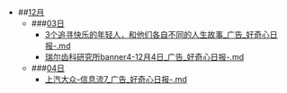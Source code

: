 - ##[12月](./12)
    - ###[03日](./03)
        - [3个追寻快乐的年轻人，和他们各自不同的人生故事_广告_好奇心日报-.md](./03/3个追寻快乐的年轻人，和他们各自不同的人生故事_广告_好奇心日报-.md)
        - [瑞尔齿科研究所banner4-12月4日_广告_好奇心日报-.md](./03/瑞尔齿科研究所banner4-12月4日_广告_好奇心日报-.md)
    - ###[04日](./04)
        - [上汽大众-信息流7_广告_好奇心日报-.md](./04/上汽大众-信息流7_广告_好奇心日报-.md)

